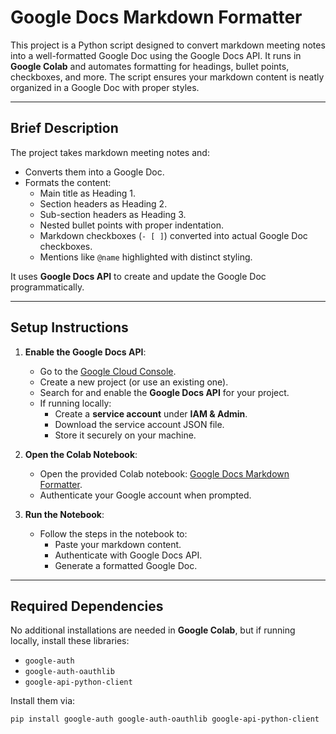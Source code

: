 # Google Docs Markdown Formatter

This project is a Python script designed to convert markdown meeting notes into a well-formatted Google Doc using the Google Docs API. 
It runs in **Google Colab** and automates formatting for headings, bullet points, checkboxes, and more.
The script ensures your markdown content is neatly organized in a Google Doc with proper styles.

---

## **Brief Description**

The project takes markdown meeting notes and:
- Converts them into a Google Doc.
- Formats the content:
  - Main title as Heading 1.
  - Section headers as Heading 2.
  - Sub-section headers as Heading 3.
  - Nested bullet points with proper indentation.
  - Markdown checkboxes (`- [ ]`) converted into actual Google Doc checkboxes.
  - Mentions like `@name` highlighted with distinct styling.

It uses **Google Docs API** to create and update the Google Doc programmatically.

---

## **Setup Instructions**

1. **Enable the Google Docs API**:
   - Go to the [Google Cloud Console](https://console.cloud.google.com/).
   - Create a new project (or use an existing one).
   - Search for and enable the **Google Docs API** for your project.
   - If running locally:
     - Create a **service account** under **IAM & Admin**.
     - Download the service account JSON file.
     - Store it securely on your machine.

2. **Open the Colab Notebook**:
   - Open the provided Colab notebook: [Google Docs Markdown Formatter](https://colab.research.google.com/drive/1J3AWbgFcO9dnH6zlEogyOw8_LKMD7REe#scrollTo=Uh2oE0fKzhDl).
   - Authenticate your Google account when prompted.

3. **Run the Notebook**:
   - Follow the steps in the notebook to:
     - Paste your markdown content.
     - Authenticate with Google Docs API.
     - Generate a formatted Google Doc.

---

## **Required Dependencies**

No additional installations are needed in **Google Colab**, but if running locally, install these libraries:
- `google-auth`
- `google-auth-oauthlib`
- `google-api-python-client`

Install them via:
```bash
pip install google-auth google-auth-oauthlib google-api-python-client

